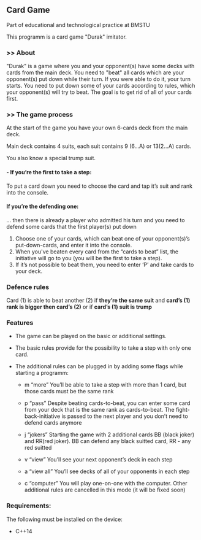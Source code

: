 ## Card Game

Part of educational and technological practice at BMSTU

This programm is a card game "Durak" imitator.

### >> About
"Durak" is a game where you and your opponent(s) have some decks with cards from the main deck. You need to "beat" all cards which are your opponent(s) put down while their turn. If you were able to do it, your turn starts. You need to put down some of your cards according to rules, which your opponent(s) will try to beat. The goal is to get rid of all of your cards first.

### >> The game process

At the start of the game you have your own 6-cards deck from the main deck.

Main deck contains 4 suits, each suit contains 9 (6...A) or 13(2...A) cards.

You also know a special trump suit.

#### - If you’re the first to take a step:

To put a card down you need to choose the card and tap it’s suit and rank into the console. 

#### If you’re the defending one:

... then there is already a player who admitted his turn and you need to defend some cards that the first player(s) put down

1. Choose one of your cards, which can beat one of your opponent(s)’s put-down-cards, and enter it into the console. 
2. When you've beaten every card from the “cards to beat” list, the initiative will go to you (you will be the first to take a step).  
3. If it’s not possible to beat them, you need to enter ‘P’ and take cards to your deck.

### Defence rules

Card (1) is able to beat another (2) if **they’re the same suit** and **card’s (1) rank is bigger then card’s (2)** or if **card’s (1) suit is trump**

### Features

- The game can be played on the basic or additional settings.
- The basic rules provide for the possibility to take a step with only one card.
- The additional rules can be plugged in by adding some flags while starting a programm:

	- m	“more” 
You’ll be able to take a step with more than 1 card, but those cards must be the same rank

	- p	“pass”
Despite beating cards-to-beat, you can enter some card from your deck that is the same rank as cards-to-beat. The fight-back-initiative is passed to the next player and you don’t need to defend cards anymore

	- j	“jokers”
Starting the game with 2 additional cards BB (black joker) and RR(red joker). BB can defend any black suitted card, RR - any red suitted

	- v	“view”
You’ll see your next opponent’s deck in each step

	- a	“view all”
You’ll see decks of all of your opponents in each step

	- c	“computer”
You will play one-on-one with the computer. Other additional rules are cancelled in this mode (it will be fixed soon)

### Requirements:
The following must be installed on the device:

- C++14
